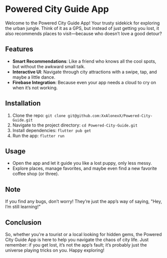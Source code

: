 # Powered City Guide App

Welcome to the Powered City Guide App! Your trusty sidekick for exploring the urban jungle. Think of it as a GPS, but instead of just getting you lost, it also recommends places to visit—because who doesn’t love a good detour?

## Features
- **Smart Recommendations**: Like a friend who knows all the cool spots, but without the awkward small talk.
- **Interactive UI**: Navigate through city attractions with a swipe, tap, and maybe a little dance.
- **Firebase Integration**: Because even your app needs a cloud to cry on when it’s not working.

## Installation
1. Clone the repo: `git clone git@github.com:XxAlonexX/Powered-City-Guide.git`
2. Navigate to the project directory: `cd Powered-City-Guide.git`
3. Install dependencies: `flutter pub get`
4. Run the app: `flutter run`

## Usage
- Open the app and let it guide you like a lost puppy, only less messy.
- Explore places, manage favorites, and maybe even find a new favorite coffee shop (or three).

## Note
If you find any bugs, don’t worry! They’re just the app’s way of saying, "Hey, I’m still learning!" 

## Conclusion
So, whether you're a tourist or a local looking for hidden gems, the Powered City Guide App is here to help you navigate the chaos of city life. Just remember: if you get lost, it’s not the app’s fault; it’s probably just the universe playing tricks on you. Happy exploring!
